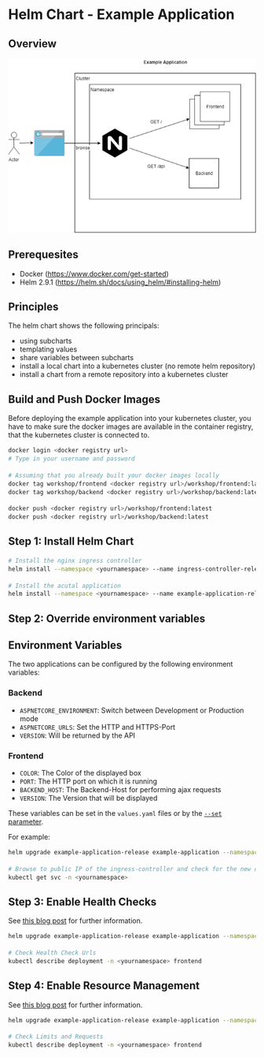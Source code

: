 # Helm Chart - Example Application

## Overview

![Overview Image](example-application.png "Overview")


## Prerequesites

* Docker (https://www.docker.com/get-started)
* Helm 2.9.1 (https://helm.sh/docs/using_helm/#installing-helm)

## Principles

The helm chart shows the following principals:

* using subcharts
* templating values
* share variables between subcharts
* install a local chart into a kubernetes cluster (no remote helm repository)
* install a chart from a remote repository into a kubernetes cluster

## Build and Push Docker Images

Before deploying the example application into your kubernetes cluster, you have to make sure the docker images are available in the container registry, that the kubernetes cluster is connected to.

```bash
docker login <docker registry url>
# Type in your username and password

# Assuming that you already built your docker images locally
docker tag workshop/frontend <docker registry url>/workshop/frontend:latest
docker tag workshop/backend <docker registry url>/workshop/backend:latest

docker push <docker registry url>/workshop/frontend:latest
docker push <docker registry url>/workshop/backend:latest
```

## Step 1: Install Helm Chart

```bash
# Install the nginx ingress controller
helm install --namespace <yournamespace> --name ingress-controller-release stable/nginx-ingress

# Install the acutal application
helm install --namespace <yournamespace> --name example-application-release example-application
```

## Step 2: Override environment variables

## Environment Variables

The two applications can be configured by the following environment variables:

### Backend

* `ASPNETCORE_ENVIRONMENT`: Switch between Development or Production mode
* `ASPNETCORE_URLS`: Set the HTTP and HTTPS-Port
* `VERSION`: Will be returned by the API

### Frontend

* `COLOR`: The Color of the displayed box
* `PORT`: The HTTP port on which it is running
* `BACKEND_HOST`: The Backend-Host for performing ajax requests
* `VERSION`: The Version that will be displayed

These variables can be set in the `values.yaml` files or by the [`--set` parameter](https://helm.sh/docs/using_helm/).

For example:

```bash
helm upgrade example-application-release example-application --namespace <yournamespace> --set Frontend.Settings.Color=pink

# Browse to public IP of the ingress-controller and check for the new color
kubectl get svc -n <yournamespace>
```


## Step 3: Enable Health Checks

See [this blog post](https://cloud.google.com/blog/products/gcp/kubernetes-best-practices-setting-up-health-checks-with-readiness-and-liveness-probes) for further information.

```bash
helm upgrade example-application-release example-application --namespace <yournamespace> --set Frontend.Settings.Color=pink,global.HealthChecks.enabled=true

# Check Health Check Urls
kubectl describe deployment -n <yournamespace> frontend
```

## Step 4: Enable Resource Management

See [this blog post](https://cloud.google.com/blog/products/gcp/kubernetes-best-practices-setting-up-health-checks-with-readiness-and-liveness-probes) for further information.

```bash
helm upgrade example-application-release example-application --namespace <yournamespace> --set Frontend.Settings.Color=pink,global.HealthChecks.enabled=true,global.ResourceManagement.enabled=true

# Check Limits and Requests
kubectl describe deployment -n <yournamespace> frontend
```